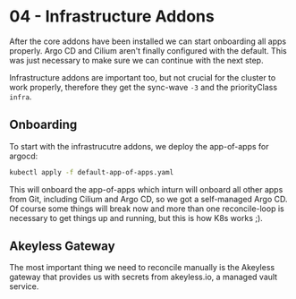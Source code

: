 # 04 - Infrastructure Addons

After the core addons have been installed we can start onboarding all apps properly. Argo CD and Cilium aren't finally configured with the default. This was just necessary to make sure we can continue with the next step.

Infrastructure addons are important too, but not crucial for the cluster to work properly, therefore they get the sync-wave `-3` and the priorityClass `infra`.

## Onboarding

To start with the infrastrucutre addons, we deploy the app-of-apps for argocd:

```bash
kubectl apply -f default-app-of-apps.yaml
```

This will onboard the app-of-apps which inturn will onboard all other apps from Git, including Cilium and Argo CD, so we got a self-managed Argo CD. Of course some things will break now and more than one reconcile-loop is necessary to get things up and running, but this is how K8s works ;).

## Akeyless Gateway

The most important thing we need to reconcile manually is the Akeyless gateway that provides us with secrets from akeyless.io, a managed vault service.
